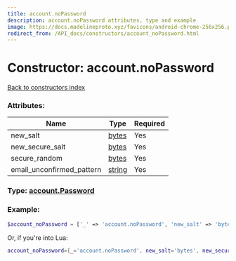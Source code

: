 ```yaml
---
title: account.noPassword
description: account.noPassword attributes, type and example
image: https://docs.madelineproto.xyz/favicons/android-chrome-256x256.png
redirect_from: /API_docs/constructors/account_noPassword.html
---
```

# Constructor: account.noPassword  
[Back to constructors index](index.md)



### Attributes:

| Name     |    Type       | Required |
|----------|---------------|----------|
|new\_salt|[bytes](../types/bytes.md) | Yes|
|new\_secure\_salt|[bytes](../types/bytes.md) | Yes|
|secure\_random|[bytes](../types/bytes.md) | Yes|
|email\_unconfirmed\_pattern|[string](../types/string.md) | Yes|



### Type: [account.Password](../types/account.Password.md)


### Example:

```php
$account_noPassword = ['_' => 'account.noPassword', 'new_salt' => 'bytes', 'new_secure_salt' => 'bytes', 'secure_random' => 'bytes', 'email_unconfirmed_pattern' => 'string'];
```  


Or, if you're into Lua:

```lua
account_noPassword={_='account.noPassword', new_salt='bytes', new_secure_salt='bytes', secure_random='bytes', email_unconfirmed_pattern='string'}

```



